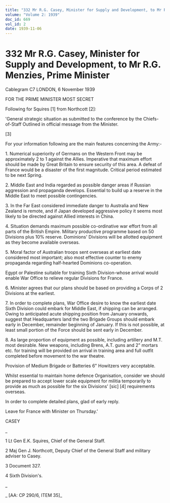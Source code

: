 ```yaml
---
title: "332 Mr R.G. Casey, Minister for Supply and Development, to Mr R.G. Menzies, Prime Minister"
volume: "Volume 2: 1939"
doc_id: 669
vol_id: 2
date: 1939-11-06
---
```


# 332 Mr R.G. Casey, Minister for Supply and Development, to Mr R.G. Menzies, Prime Minister

Cablegram C7 LONDON, 6 November 1939

FOR THE PRIME MINISTER MOST SECRET

Following for Squires [1] from Northcott [2]:

'General strategic situation as submitted to the conference by the Chiefs-of-Staff Outlined in official message from the Minister.

[3]

For your information following are the main features concerning the Army:-

1\. Numerical superiority of Germans on the Western Front may be approximately 2 to 1 against the Allies. Imperative that maximum effort should be made by Great Britain to ensure security of this area. A defeat of France would be a disaster of the first magnitude. Critical period estimated to be next Spring.

2\. Middle East and India regarded as possible danger areas if Russian aggression and propaganda develops. Essential to build up a reserve in the Middle East to meet possible contingencies.

3\. In the Far East considered immediate danger to Australia and New Zealand is remote, and if Japan developed aggressive policy it seems most likely to be directed against Allied interests in China.

4\. Situation demands maximum possible co-ordinative war effort from all parts of the British Empire. Military productive programme based on 50 Divisions plus 10% reserve. Dominions' Divisions will be allotted equipment as they become available overseas.

5\. Moral factor of Australian troops sent overseas at earliest date considered most important; also most effective counter to enemy propaganda regarding half-hearted Dominions co-operation.

Egypt or Palestine suitable for training Sixth Division-whose arrival would enable War Office to relieve regular Divisions for France.

6\. Minister agrees that our plans should be based on providing a Corps of 2 Divisions at the earliest.

7\. In order to complete plans, War Office desire to know the earliest date Sixth Division could embark for Middle East, if shipping can be arranged. Owing to anticipated acute shipping position from January onwards, suggest that Headquarters land the two Brigade Groups should embark early in December, remainder beginning of January. If this is not possible, at least small portion of the Force should be sent early in December.

8\. As large proportion of equipment as possible, including artillery and M.T. most desirable. New weapons, including Brens, A.T. guns and 2" mortars etc. for training will be provided on arrival in training area and full outfit completed before movement to the war theatre.

Provision of Medium Brigade or Batteries 6" Howitzers very acceptable.

Whilst essential to maintain home defence Organisation, consider we should be prepared to accept lower scale equipment for militia temporarily to provide as much as possible for the six Divisions' [sic] [4] requirements overseas.

In order to complete detailed plans, glad of early reply.

Leave for France with Minister on Thursday.'

CASEY

_

1 Lt Gen E.K. Squires, Chief of the General Staff.

2 Maj Gen J. Northcott, Deputy Chief of the General Staff and military adviser to Casey.

3 Document 327.

4 Sixth Division's.

_

_ [AA: CP 290/6, ITEM 35]_
